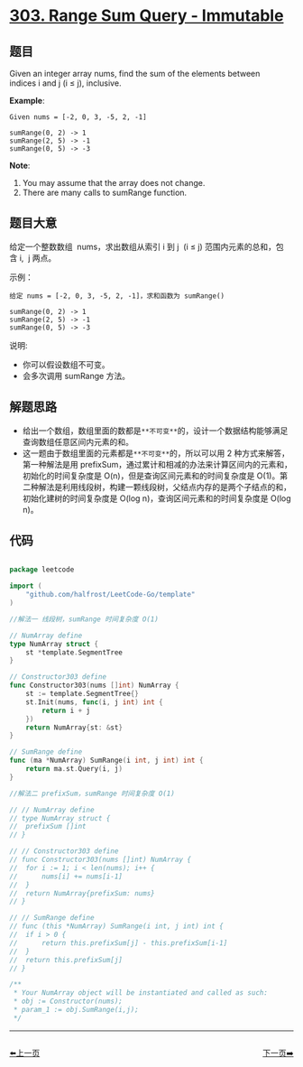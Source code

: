# [303. Range Sum Query - Immutable](https://leetcode.com/problems/range-sum-query-immutable/)


## 题目

Given an integer array nums, find the sum of the elements between indices i and j (i ≤ j), inclusive.

**Example**:

    Given nums = [-2, 0, 3, -5, 2, -1]
    
    sumRange(0, 2) -> 1
    sumRange(2, 5) -> -1
    sumRange(0, 5) -> -3

**Note**:

1. You may assume that the array does not change.
2. There are many calls to sumRange function.


## 题目大意

给定一个整数数组  nums，求出数组从索引 i 到 j  (i ≤ j) 范围内元素的总和，包含 i,  j 两点。

示例：

```
给定 nums = [-2, 0, 3, -5, 2, -1]，求和函数为 sumRange()

sumRange(0, 2) -> 1
sumRange(2, 5) -> -1
sumRange(0, 5) -> -3

```

说明:

- 你可以假设数组不可变。
- 会多次调用 sumRange 方法。


## 解题思路


- 给出一个数组，数组里面的数都是`**不可变**`的，设计一个数据结构能够满足查询数组任意区间内元素的和。
- 这一题由于数组里面的元素都是`**不可变**`的，所以可以用 2 种方式来解答，第一种解法是用 prefixSum，通过累计和相减的办法来计算区间内的元素和，初始化的时间复杂度是 O(n)，但是查询区间元素和的时间复杂度是 O(1)。第二种解法是利用线段树，构建一颗线段树，父结点内存的是两个子结点的和，初始化建树的时间复杂度是 O(log n)，查询区间元素和的时间复杂度是 O(log n)。


## 代码

```go

package leetcode

import (
	"github.com/halfrost/LeetCode-Go/template"
)

//解法一 线段树，sumRange 时间复杂度 O(1)

// NumArray define
type NumArray struct {
	st *template.SegmentTree
}

// Constructor303 define
func Constructor303(nums []int) NumArray {
	st := template.SegmentTree{}
	st.Init(nums, func(i, j int) int {
		return i + j
	})
	return NumArray{st: &st}
}

// SumRange define
func (ma *NumArray) SumRange(i int, j int) int {
	return ma.st.Query(i, j)
}

//解法二 prefixSum，sumRange 时间复杂度 O(1)

// // NumArray define
// type NumArray struct {
// 	prefixSum []int
// }

// // Constructor303 define
// func Constructor303(nums []int) NumArray {
// 	for i := 1; i < len(nums); i++ {
// 		nums[i] += nums[i-1]
// 	}
// 	return NumArray{prefixSum: nums}
// }

// // SumRange define
// func (this *NumArray) SumRange(i int, j int) int {
// 	if i > 0 {
// 		return this.prefixSum[j] - this.prefixSum[i-1]
// 	}
// 	return this.prefixSum[j]
// }

/**
 * Your NumArray object will be instantiated and called as such:
 * obj := Constructor(nums);
 * param_1 := obj.SumRange(i,j);
 */

```


----------------------------------------------
<div style="display: flex;justify-content: space-between;align-items: center;">
<p><a href="https://books.halfrost.com/leetcode/ChapterFour/0300~0399/0300.Longest-Increasing-Subsequence/">⬅️上一页</a></p>
<p><a href="https://books.halfrost.com/leetcode/ChapterFour/0300~0399/0306.Additive-Number/">下一页➡️</a></p>
</div>
